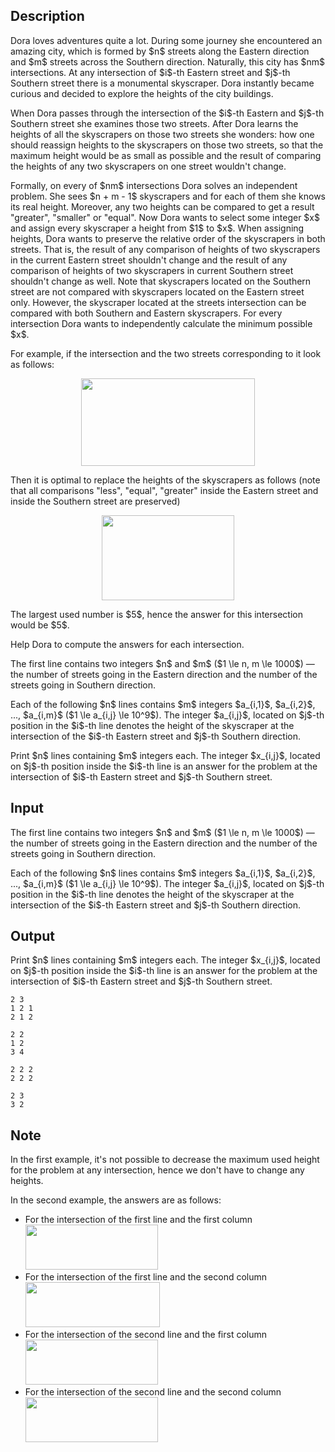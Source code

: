 ## Description

<div><p>Dora loves adventures quite a lot. During some journey she encountered an amazing city, which is formed by $n$ streets along the Eastern direction and $m$ streets across the Southern direction. Naturally, this city has $nm$ intersections. At any intersection of $i$-th Eastern street and $j$-th Southern street there is a monumental skyscraper. Dora instantly became curious and decided to explore the heights of the city buildings.</p><p>When Dora passes through the intersection of the $i$-th Eastern and $j$-th Southern street she examines those two streets. After Dora learns the heights of all the skyscrapers on those two streets she wonders: how one should reassign heights to the skyscrapers on those two streets, so that the maximum height would be as small as possible and the result of comparing the heights of any two skyscrapers on one street wouldn't change.</p><p>Formally, on every of $nm$ intersections Dora solves an independent problem. She sees $n + m - 1$ skyscrapers and for each of them she knows its real height. Moreover, any two heights can be compared to get a result "greater", "smaller" or "equal". Now Dora wants to select some integer $x$ and assign every skyscraper a height from $1$ to $x$. When assigning heights, Dora wants to preserve the relative order of the skyscrapers in both streets. That is, the result of any comparison of heights of two skyscrapers in the current Eastern street shouldn't change and the result of any comparison of heights of two skyscrapers in current Southern street shouldn't change as well. Note that skyscrapers located on the Southern street are not compared with skyscrapers located on the Eastern street only. However, the skyscraper located at the streets intersection can be compared with both Southern and Eastern skyscrapers. For every intersection Dora wants to <span class="tex-font-style-bf">independently</span> calculate the minimum possible $x$.</p><p>For example, if the intersection and the two streets corresponding to it look as follows:</p><center> <img class="tex-graphics" height="140px" src="file://cNtwYrI9.png" style="max-width: 100.0%;max-height: 100.0%;" width="278px"> </center><p>Then it is optimal to replace the heights of the skyscrapers as follows (note that all comparisons "less", "equal", "greater" inside the Eastern street and inside the Southern street are preserved)</p><center> <img class="tex-graphics" height="136px" src="file://ZSFlYHo9.png" style="max-width: 100.0%;max-height: 100.0%;" width="212px"> </center><p>The largest used number is $5$, hence the answer for this intersection would be $5$.</p><p>Help Dora to compute the answers for each intersection.</p></div><div class="input-specification"><p>The first line contains two integers $n$ and $m$ ($1 \le n, m \le 1000$)&nbsp;— the number of streets going in the Eastern direction and the number of the streets going in Southern direction.</p><p>Each of the following $n$ lines contains $m$ integers $a_{i,1}$, $a_{i,2}$, ..., $a_{i,m}$ ($1 \le a_{i,j} \le 10^9$). The integer $a_{i,j}$, located on $j$-th position in the $i$-th line denotes the height of the skyscraper at the intersection of the $i$-th Eastern street and $j$-th Southern direction.</p></div><div class="output-specification"><p>Print $n$ lines containing $m$ integers each. The integer $x_{i,j}$, located on $j$-th position inside the $i$-th line is an answer for the problem at the intersection of $i$-th Eastern street and $j$-th Southern street.</p></div>

## Input

<p>The first line contains two integers $n$ and $m$ ($1 \le n, m \le 1000$)&nbsp;— the number of streets going in the Eastern direction and the number of the streets going in Southern direction.</p><p>Each of the following $n$ lines contains $m$ integers $a_{i,1}$, $a_{i,2}$, ..., $a_{i,m}$ ($1 \le a_{i,j} \le 10^9$). The integer $a_{i,j}$, located on $j$-th position in the $i$-th line denotes the height of the skyscraper at the intersection of the $i$-th Eastern street and $j$-th Southern direction.</p>

## Output

<p>Print $n$ lines containing $m$ integers each. The integer $x_{i,j}$, located on $j$-th position inside the $i$-th line is an answer for the problem at the intersection of $i$-th Eastern street and $j$-th Southern street.</p>





```input1
2 3
1 2 1
2 1 2
```




```input2
2 2
1 2
3 4
```




```output1
2 2 2 
2 2 2
```




```output2
2 3 
3 2
```



## Note

<p>In the first example, it's not possible to decrease the maximum used height for the problem at any intersection, hence we don't have to change any heights.</p><p>In the second example, the answers are as follows: </p><ul> <li> For the intersection of the first line and the first column <img class="tex-graphics" height="72px" src="file://qGXSNCEM.png" style="max-width: 100.0%;max-height: 100.0%;" width="212px"></li><li> For the intersection of the first line and the second column <img class="tex-graphics" height="72px" src="file://nfSbunNG.png" style="max-width: 100.0%;max-height: 100.0%;" width="215px"></li><li> For the intersection of the second line and the first column <img class="tex-graphics" height="72px" src="file://3crEkqlb.png" style="max-width: 100.0%;max-height: 100.0%;" width="212px"></li><li> For the intersection of the second line and the second column <img class="tex-graphics" height="72px" src="file://aESDRRBD.png" style="max-width: 100.0%;max-height: 100.0%;" width="212px"> </li></ul>
